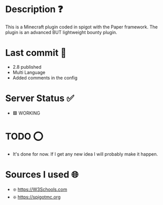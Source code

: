 # Description ❓

This is a Minecraft plugin coded in spigot with the Paper framework. The plugin is an advanced BUT lightweight bounty plugin.

# Last commit 💯

- 2.8 published
- Multi Language
- Added comments in the config

# Server Status ✅

- 🟩 WORKING

# TODO ⭕

- It's done for now. If I get any new idea I will probably make it happen.

# Sources I used 🌐

- ❇️ https://W3Schools.com
- ❇️ https://spigotmc.org
